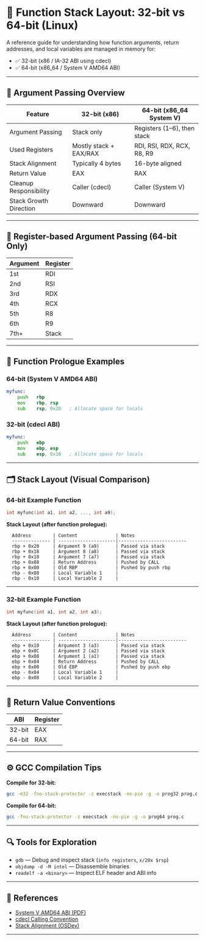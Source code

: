 # 🧠 Function Stack Layout: 32-bit vs 64-bit (Linux)

A reference guide for understanding how function arguments, return addresses, and local variables are managed in memory for:

- ✅ 32-bit (x86 / IA-32 ABI using cdecl)
- ✅ 64-bit (x86_64 / System V AMD64 ABI)

---

## 📌 Argument Passing Overview

| Feature               | 32-bit (x86)            | 64-bit (x86_64 System V)     |
|-----------------------|-------------------------|-------------------------------|
| Argument Passing      | Stack only              | Registers (1–6), then stack   |
| Used Registers        | Mostly stack + EAX/RAX  | RDI, RSI, RDX, RCX, R8, R9    |
| Stack Alignment       | Typically 4 bytes       | 16-byte aligned               |
| Return Value          | EAX                     | RAX                           |
| Cleanup Responsibility| Caller (cdecl)          | Caller (System V)             |
| Stack Growth Direction| Downward                | Downward                      |

---

## 🔢 Register-based Argument Passing (64-bit Only)

| Argument | Register |
|----------|----------|
| 1st      | RDI      |
| 2nd      | RSI      |
| 3rd      | RDX      |
| 4th      | RCX      |
| 5th      | R8       |
| 6th      | R9       |
| 7th+     | Stack    |

---

## 🧰 Function Prologue Examples

### 64-bit (System V AMD64 ABI)

```asm
myfunc:
    push   rbp
    mov    rbp, rsp
    sub    rsp, 0x20   ; Allocate space for locals
```

### 32-bit (cdecl ABI)

```asm
myfunc:
    push   ebp
    mov    ebp, esp
    sub    esp, 0x10   ; Allocate space for locals
```

---

## 🗂️ Stack Layout (Visual Comparison)

### 64-bit Example Function

```c
int myfunc(int a1, int a2, ..., int a9);
```

**Stack Layout (after function prologue):**

```
  Address        | Content              | Notes
  -------------- | ---------------------|-------------------------
  rbp + 0x20     | Argument 9 (a9)      | Passed via stack
  rbp + 0x18     | Argument 8 (a8)      | Passed via stack
  rbp + 0x10     | Argument 7 (a7)      | Passed via stack
  rbp + 0x08     | Return Address       | Pushed by CALL
  rbp + 0x00     | Old RBP              | Pushed by push rbp
  rbp - 0x08     | Local Variable 1     |
  rbp - 0x10     | Local Variable 2     |
```

---

### 32-bit Example Function

```c
int myfunc(int a1, int a2, int a3);
```

**Stack Layout (after function prologue):**

```
  Address        | Content              | Notes
  -------------- | ---------------------|-------------------------
  ebp + 0x10     | Argument 3 (a3)      | Passed via stack
  ebp + 0x0C     | Argument 2 (a2)      | Passed via stack
  ebp + 0x08     | Argument 1 (a1)      | Passed via stack
  ebp + 0x04     | Return Address       | Pushed by CALL
  ebp + 0x00     | Old EBP              | Pushed by push ebp
  ebp - 0x04     | Local Variable 1     |
  ebp - 0x08     | Local Variable 2     |
```

---

## 🧪 Return Value Conventions

| ABI      | Register |
|----------|----------|
| 32-bit   | EAX      |
| 64-bit   | RAX      |

---

## ⚙️ GCC Compilation Tips

**Compile for 32-bit:**
```bash
gcc -m32 -fno-stack-protector -z execstack -no-pie -g -o prog32 prog.c
```

**Compile for 64-bit:**
```bash
gcc -fno-stack-protector -z execstack -no-pie -g -o prog64 prog.c
```

---

## 🔍 Tools for Exploration

- `gdb` — Debug and inspect stack (`info registers`, `x/20x $rsp`)
- `objdump -d -M intel` — Disassemble binaries
- `readelf -a <binary>` — Inspect ELF header and ABI info

---

## 📎 References

- [System V AMD64 ABI (PDF)](https://refspecs.linuxfoundation.org/elf/x86_64-abi-0.99.pdf)
- [cdecl Calling Convention](https://wiki.osdev.org/X86_Call_Conventions)
- [Stack Alignment (OSDev)](https://wiki.osdev.org/System_V_ABI)

---
